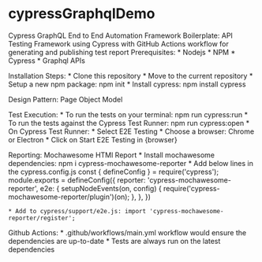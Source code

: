# cypressGraphqlDemo
 Cypress GraphQL End to End Automation Framework Boilerplate: API Testing Framework using Cypress with GitHub Actions workflow for generating and publishing test report
 Prerequisites:
    * Nodejs
    * NPM
    * Cypress
    * Graphql APIs

Installation Steps: 
    * Clone this repository
    * Move to the current repository
    * Setup a new npm package: npm init
    * Install cypress: npm install cypress

Design Pattern: Page Object Model

Test Execution:
    * To run the tests on your terminal: npm run cypress:run
    * To run the tests against the Cypress Test Runner: npm run cypress:open
    * On Cypress Test Runner:
        * Select E2E Testing
        * Choose a browser: Chrome or Electron
        * Click on Start E2E Testing in {browser}

Reporting: Mochawesome HTMl Report
    * Install mochawesome dependencies: npm i cypress-mochawesome-reporter
    * Add below lines in the cypress.config.js
        const { defineConfig } = require('cypress');
        module.exports = defineConfig({
        reporter: 'cypress-mochawesome-reporter',
        e2e: {
        setupNodeEvents(on, config) {
        require('cypress-mochawesome-reporter/plugin')(on);
        },
     },
    })

    * Add to cypress/support/e2e.js: import 'cypress-mochawesome-reporter/register';

Github Actions:
    * .github/workflows/main.yml workflow would ensure the dependencies are up-to-date
    * Tests are always run on the latest dependencies
